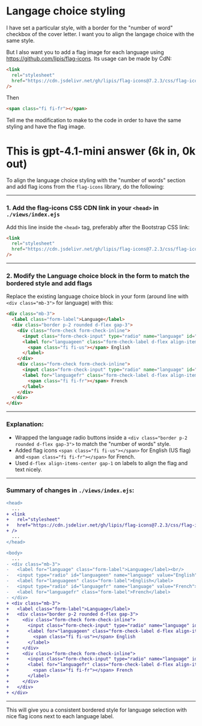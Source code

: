 # Langage choice styling

I have set a particular style, with a border for the "number of word" checkbox of the cover letter.
I want you to align the langage choice with the same style. 

But I also want you to add a flag image for each language using https://github.com/lipis/flag-icons.
Its usage can be made by CdN:
```html
<link
  rel="stylesheet"
  href="https://cdn.jsdelivr.net/gh/lipis/flag-icons@7.2.3/css/flag-icons.min.css"
/>
```

Then
```html
<span class="fi fi-fr"></span>
```

Tell me the modification to make to the code in order to have the same styling and have the flag image.




# This is gpt-4.1-mini answer (6k in, 0k out)

To align the language choice styling with the "number of words" section and add flag icons from the `flag-icons` library, do the following:

---

### 1. Add the flag-icons CSS CDN link in your `<head>` in `./views/index.ejs`

Add this line inside the `<head>` tag, preferably after the Bootstrap CSS link:

```html
<link
  rel="stylesheet"
  href="https://cdn.jsdelivr.net/gh/lipis/flag-icons@7.2.3/css/flag-icons.min.css"
/>
```

---

### 2. Modify the Language choice block in the form to match the bordered style and add flags

Replace the existing language choice block in your form (around line with `<div class="mb-3">` for language) with this:

```html
<div class="mb-3">
  <label class="form-label">Language</label>
  <div class="border p-2 rounded d-flex gap-3">
    <div class="form-check form-check-inline">
      <input class="form-check-input" type="radio" name="language" id="languageen" value="English" checked>
      <label for="languageen" class="form-check-label d-flex align-items-center gap-1">
        <span class="fi fi-us"></span> English
      </label>
    </div>
    <div class="form-check form-check-inline">
      <input class="form-check-input" type="radio" name="language" id="languagefr" value="French">
      <label for="languagefr" class="form-check-label d-flex align-items-center gap-1">
        <span class="fi fi-fr"></span> French
      </label>
    </div>
  </div>
</div>
```

---

### Explanation:

- Wrapped the language radio buttons inside a `<div class="border p-2 rounded d-flex gap-3">` to match the "number of words" style.
- Added flag icons `<span class="fi fi-us"></span>` for English (US flag) and `<span class="fi fi-fr"></span>` for French.
- Used `d-flex align-items-center gap-1` on labels to align the flag and text nicely.

---

### Summary of changes in `./views/index.ejs`:

```diff
<head>
  ...
+ <link
+   rel="stylesheet"
+   href="https://cdn.jsdelivr.net/gh/lipis/flag-icons@7.2.3/css/flag-icons.min.css"
+ />
  ...
</head>

<body>
  ...
- <div class="mb-3">
-   <label for="language" class="form-label">Language</label><br/>
-   <input type="radio" id="languageen" name="language" value="English" checked>
-   <label for="languageen" class="form-label">English</label>
-   <input type="radio" id="languagefr" name="language" value="French">
-   <label for="languagefr" class="form-label">French</label>
- </div>
+ <div class="mb-3">
+   <label class="form-label">Language</label>
+   <div class="border p-2 rounded d-flex gap-3">
+     <div class="form-check form-check-inline">
+       <input class="form-check-input" type="radio" name="language" id="languageen" value="English" checked>
+       <label for="languageen" class="form-check-label d-flex align-items-center gap-1">
+         <span class="fi fi-us"></span> English
+       </label>
+     </div>
+     <div class="form-check form-check-inline">
+       <input class="form-check-input" type="radio" name="language" id="languagefr" value="French">
+       <label for="languagefr" class="form-check-label d-flex align-items-center gap-1">
+         <span class="fi fi-fr"></span> French
+       </label>
+     </div>
+   </div>
+ </div>
```

---

This will give you a consistent bordered style for language selection with nice flag icons next to each language label.

